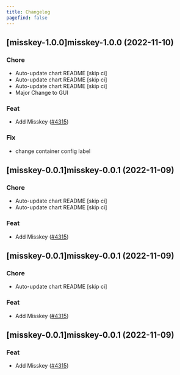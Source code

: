 ```yaml
---
title: Changelog
pagefind: false
---
```


## [misskey-1.0.0]misskey-1.0.0 (2022-11-10)

### Chore

- Auto-update chart README [skip ci]
- Auto-update chart README [skip ci]
- Auto-update chart README [skip ci]
- Major Change to GUI

### Feat

- Add Misskey ([#4315](https://github.com/truecharts/charts/issues/4315))

### Fix

- change container config label

## [misskey-0.0.1]misskey-0.0.1 (2022-11-09)

### Chore

- Auto-update chart README [skip ci]
- Auto-update chart README [skip ci]

### Feat

- Add Misskey ([#4315](https://github.com/truecharts/charts/issues/4315))

## [misskey-0.0.1]misskey-0.0.1 (2022-11-09)

### Chore

- Auto-update chart README [skip ci]

### Feat

- Add Misskey ([#4315](https://github.com/truecharts/charts/issues/4315))

## [misskey-0.0.1]misskey-0.0.1 (2022-11-09)

### Feat

- Add Misskey ([#4315](https://github.com/truecharts/charts/issues/4315))
